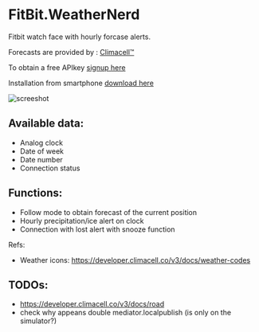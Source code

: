 # FitBit.WeatherNerd

Fitbit watch face with hourly forcase alerts.

Forecasts are provided by : [Climacell™](https://www.climacell.co/weather-api/)	

To obtain a free APIkey [signup here](https://developer.climacell.co/sign-up)

Installation from smartphone [download here](https://gallery.fitbit.com/details/4554c69d-fd33-402e-95d5-9dae5c673d86)

![screeshot](https://github.com/alessandroame/FitBit.WeatherNerd/blob/master/screeshot.png?raw=true)

## Available data:

- Analog clock
- Date of week
- Date number
- Connection status 

## Functions:

- Follow mode to obtain forecast of the current position
- Hourly precipitation/ice alert on clock
- Connection with lost alert with snooze function


Refs:
- Weather icons: https://developer.climacell.co/v3/docs/weather-codes

## TODOs:
- https://developer.climacell.co/v3/docs/road
- check why appeans double mediator.localpublish (is only on the simulator?)
